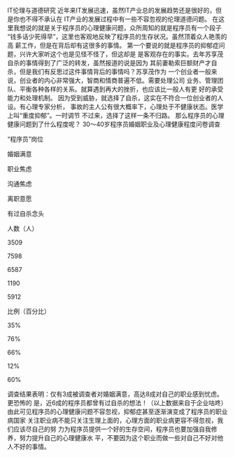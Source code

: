 IT伦理与道德研究
近年来IT发展迅速，虽然IT产业总的发展趋势还是很好的，但是你也不得不承认在
IT产业的发展过程中有一些不容忽视的伦理道德问题。
在这里我想说的就是关于程序员的心理健康问题，众所周知的就是程序员有一个段子
“钱多话少死得早”，这里也客观地反映了程序员的生存状况。虽然顶着众人艳羡的高
薪工作，但是在背后却有这很多的事情。
第一个要说的就是程序员的抑郁症问题，兴许大家听这个也是见怪不怪了，但这却是
是客观存在的事实。去年苏享茂自杀的事情得到了广泛的转发，虽然报道的说是因为
其前妻勒索巨额财产才自杀，但是我们有反思过这件事情背后的事情吗？苏享茂作为
一个创业者一般来说，创业者的内心非常强大，智商和情商普遍不低。需要处理公司
业务、管理团队、平衡各种各样的关系。就算遇到再大的挫折，也应该比一般人有更
好的承受能力和处理机制。
因为受到威胁，就选择了自杀，这实在不符合一位创业者的人设。有心理专家分析，
事故的主人公有很大概率下，心理处于不健康状态。医学上叫“重度抑郁”。一时调节
不过来，选择了这样一条不归路。
那么程序员的心理健康问题到了什么程度呢？
30～40岁程序员婚姻职业及心理健康程度问卷调查

“程序员”岗位

婚姻满意

职业焦虑

沟通焦虑

离职意愿

有过自杀念头

人数（人）

3509

7598

6587

1190

5912

比例（百分比）

35%

76%

66%

12%

60%

调查结果表明：仅有3成被调查者对婚姻满意，高达8成对自己的职业感到忧虑。更恐怖的
是，近6成的程序员都曾有过自杀的想法！（以上数据来自于企业咕咚）
由此可见程序员的心理健康问题不容忽视，抑郁症甚至逐渐演变成了程序员的职业病国家
关注职业病不能只关注生理上面的，心理方面的职业病更容不得忽视，我们应该尽自己的努
力为程序员提供一个好的生存空间，程序员也要加强自我修养，努力提升自己的心理健康水
平，不要因为这个职业而做一些对自己不好对他人不好的事情。